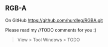 ## RGB-A ##

On GitHub https://github.com/hurdleg/RGBA.git

Please read my //TODO comments for you :)
> View > Tool Windows > TODO